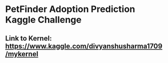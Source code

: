 # PetFinder Adoption Prediction Kaggle Challenge
## Link to Kernel:  https://www.kaggle.com/divyanshusharma1709/mykernel
